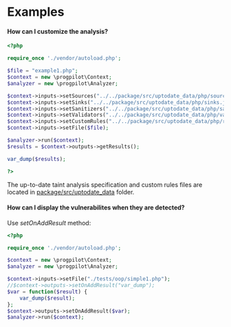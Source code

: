 # Examples

#### How can I customize the analysis?
```php
<?php

require_once './vendor/autoload.php';

$file = "example1.php";
$context = new \progpilot\Context;
$analyzer = new \progpilot\Analyzer;

$context->inputs->setSources("../../package/src/uptodate_data/php/sources.json");
$context->inputs->setSinks("../../package/src/uptodate_data/php/sinks.json");
$context->inputs->setSanitizers("../../package/src/uptodate_data/php/sanitizers.json");
$context->inputs->setValidators("../../package/src/uptodate_data/php/validators.json");
$context->inputs->setCustomRules("../../package/src/uptodate_data/php/rules.json");
$context->inputs->setFile($file);

$analyzer->run($context);
$results = $context->outputs->getResults();

var_dump($results);

?>
```
The up-to-date taint analysis specification and custom rules files are located in [package/src/uptodate_data](../package/src/uptodate_data) folder.

#### How can I display the vulnerabilites when they are detected?

Use *setOnAddResult* method:

```php
<?php

require_once './vendor/autoload.php';

$context = new \progpilot\Context;
$analyzer = new \progpilot\Analyzer;

$context->inputs->setFile("./tests/oop/simple1.php");
//$context->outputs->setOnAddResult("var_dump");
$var = function($result) {
    var_dump($result);
};
$context->outputs->setOnAddResult($var);
$analyzer->run($context);
```

